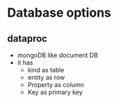 # Database options


## dataproc

* mongoDB like document DB
* it has 
    * kind as table
    * entity as row
    * Property as column
    * Key as primary key
    
